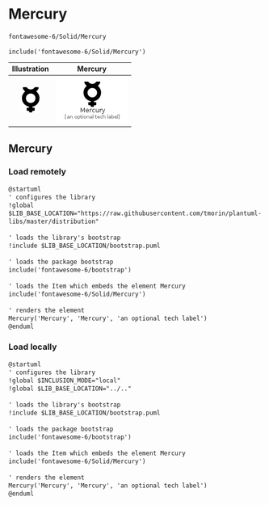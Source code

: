 # Mercury


```text
fontawesome-6/Solid/Mercury
```

```text
include('fontawesome-6/Solid/Mercury')
```



| Illustration | Mercury |
| :---: | :---: |
| ![illustration for Illustration](../../fontawesome-6/Solid/Mercury.png) | ![illustration for Mercury](../../fontawesome-6/Solid/Mercury.Local.png) |




## Mercury

### Load remotely
```plantuml
@startuml
' configures the library
!global $LIB_BASE_LOCATION="https://raw.githubusercontent.com/tmorin/plantuml-libs/master/distribution"

' loads the library's bootstrap
!include $LIB_BASE_LOCATION/bootstrap.puml

' loads the package bootstrap
include('fontawesome-6/bootstrap')

' loads the Item which embeds the element Mercury
include('fontawesome-6/Solid/Mercury')

' renders the element
Mercury('Mercury', 'Mercury', 'an optional tech label')
@enduml
```

### Load locally
```plantuml
@startuml
' configures the library
!global $INCLUSION_MODE="local"
!global $LIB_BASE_LOCATION="../.."

' loads the library's bootstrap
!include $LIB_BASE_LOCATION/bootstrap.puml

' loads the package bootstrap
include('fontawesome-6/bootstrap')

' loads the Item which embeds the element Mercury
include('fontawesome-6/Solid/Mercury')

' renders the element
Mercury('Mercury', 'Mercury', 'an optional tech label')
@enduml
```


